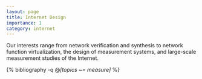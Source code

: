 ```yaml
---
layout: page
title: Internet Design
importance: 1
category: internet
---
```


Our interests range from network verification and synthesis to network function virtualization, the design of measurement systems, and large-scale measurement studies of the Internet.

<div class="publications">

  {% bibliography -q @*[topics ~= measure]* %}

</div>  

